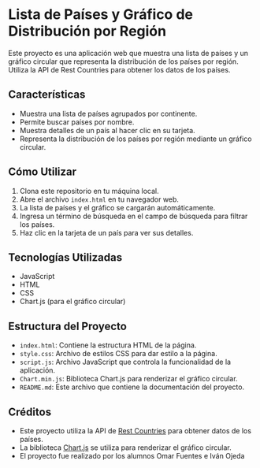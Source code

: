 # Lista de Países y Gráfico de Distribución por Región

Este proyecto es una aplicación web que muestra una lista de países y un gráfico circular que representa la distribución de los países por región. Utiliza la API de Rest Countries para obtener los datos de los países.

## Características

- Muestra una lista de países agrupados por continente.
- Permite buscar países por nombre.
- Muestra detalles de un país al hacer clic en su tarjeta.
- Representa la distribución de los países por región mediante un gráfico circular.

## Cómo Utilizar

1. Clona este repositorio en tu máquina local.
2. Abre el archivo `index.html` en tu navegador web.
3. La lista de países y el gráfico se cargarán automáticamente.
4. Ingresa un término de búsqueda en el campo de búsqueda para filtrar los países.
5. Haz clic en la tarjeta de un país para ver sus detalles.

## Tecnologías Utilizadas

- JavaScript
- HTML
- CSS
- Chart.js (para el gráfico circular)

## Estructura del Proyecto

- `index.html`: Contiene la estructura HTML de la página.
- `style.css`: Archivo de estilos CSS para dar estilo a la página.
- `script.js`: Archivo JavaScript que controla la funcionalidad de la aplicación.
- `Chart.min.js`: Biblioteca Chart.js para renderizar el gráfico circular.
- `README.md`: Este archivo que contiene la documentación del proyecto.

## Créditos

- Este proyecto utiliza la API de [Rest Countries](https://restcountries.com/) para obtener datos de los países.
- La biblioteca [Chart.js](https://www.chartjs.org/) se utiliza para renderizar el gráfico circular.
- El proyecto fue realizado por los alumnos Omar Fuentes e Iván Ojeda

